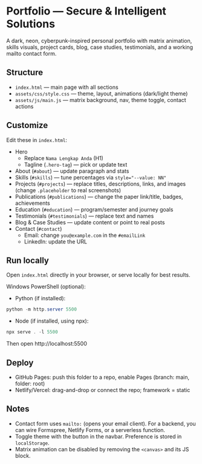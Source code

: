 # Portfolio — Secure & Intelligent Solutions

A dark, neon, cyberpunk-inspired personal portfolio with matrix animation, skills visuals, project cards, blog, case studies, testimonials, and a working mailto contact form.

## Structure
- `index.html` — main page with all sections
- `assets/css/style.css` — theme, layout, animations (dark/light theme)
- `assets/js/main.js` — matrix background, nav, theme toggle, contact actions

## Customize
Edit these in `index.html`:
- Hero
  - Replace `Nama Lengkap Anda` (H1)
  - Tagline (`.hero-tag`) — pick or update text
- About (`#about`) — update paragraph and stats
- Skills (`#skills`) — tune percentages via `style="--value: NN"`
- Projects (`#projects`) — replace titles, descriptions, links, and images (change `.placeholder` to real screenshots)
- Publications (`#publications`) — change the paper link/title, badges, achievements
- Education (`#education`) — program/semester and journey goals
- Testimonials (`#testimonials`) — replace text and names
- Blog & Case Studies — update content or point to real posts
- Contact (`#contact`)
  - Email: change `you@example.com` in the `#emailLink`
  - LinkedIn: update the URL

## Run locally
Open `index.html` directly in your browser, or serve locally for best results.

Windows PowerShell (optional):
- Python (if installed):
```powershell
python -m http.server 5500
```
- Node (if installed, using npx):
```powershell
npx serve . -l 5500
```
Then open http://localhost:5500

## Deploy
- GitHub Pages: push this folder to a repo, enable Pages (branch: main, folder: root)
- Netlify/Vercel: drag-and-drop or connect the repo; framework = static

## Notes
- Contact form uses `mailto:` (opens your email client). For a backend, you can wire Formspree, Netlify Forms, or a serverless function.
- Toggle theme with the button in the navbar. Preference is stored in `localStorage`.
- Matrix animation can be disabled by removing the `<canvas>` and its JS block.

